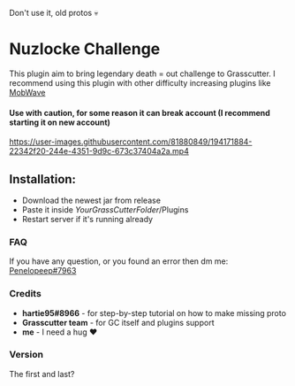 Don't use it, old protos :skull:

# Nuzlocke Challenge
This plugin aim to bring legendary death = out challenge to Grasscutter.
I recommend using this plugin with other difficulty increasing plugins like [MobWave](https://github.com/NotThorny/MobWave)

#### Use with caution, for some reason it can break account (I recommend starting it on new account)
https://user-images.githubusercontent.com/81880849/194171884-22342f20-244e-4351-9d9c-673c37404a2a.mp4


## Installation:

- Download the newest jar from release
- Paste it inside *YourGrassCutterFolder*/Plugins
- Restart server if it's running already

### FAQ

If you have any question, or you found an error then dm me: <a href="https://discord.com/users/276265598508466176">Penelopeep#7963</a>

### Credits
- **hartie95#8966** - for step-by-step tutorial on how to make missing proto
- **Grasscutter team** - for GC itself and plugins support
- **me** - I need a hug ♥

### Version
The first and last?
